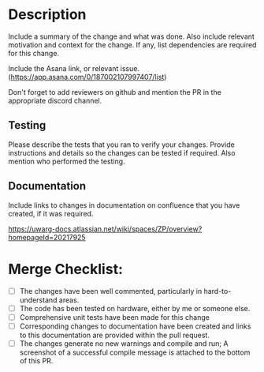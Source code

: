 # Description

Include a summary of the change and what was done. Also include relevant motivation and context for the change. If any, list dependencies are required for this change.

Include the Asana link, or relevant issue. (https://app.asana.com/0/187002107997407/list)

Don't forget to add reviewers on github and mention the PR in the appropriate discord channel.

## Testing

Please describe the tests that you ran to verify your changes. Provide instructions and details so the changes can be tested if required. Also mention who performed the testing.

## Documentation

Include links to changes in documentation on confluence that you have created, if it was required.

https://uwarg-docs.atlassian.net/wiki/spaces/ZP/overview?homepageId=20217925

# Merge Checklist:

- [ ] The changes have been well commented, particularly in hard-to-understand areas.
- [ ] The code has been tested on hardware, either by me or someone else.
- [ ] Comprehensive unit tests have been made for this change
- [ ] Corresponding changes to documentation have been created and links to this documentation are provided within the pull request.
- [ ] The changes generate no new warnings and compile and run; A screenshot of a successful compile message is attached to the bottom of this PR.

